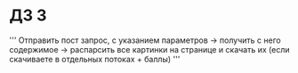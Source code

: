 # ДЗ 3
'''
Отправить пост запрос, с указанием параметров -> 
получить с него содержимое -> 
распарсить все картинки на странице и скачать их 
(если скачиваете в отдельных потоках + баллы)
'''
